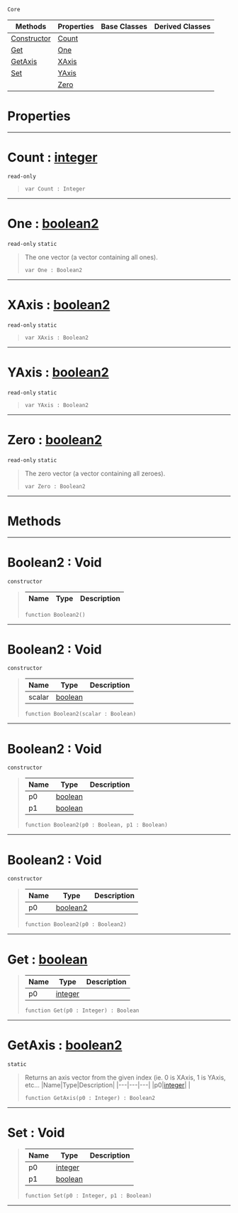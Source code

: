  `Core`

|Methods|Properties|Base Classes|Derived Classes|
|---|---|---|---|
|[Constructor](boolean2.md#boolean2-void)|[Count](boolean2.md#count-zilch-engine-docume)| | |
|[Get](boolean2.md#get-zilch-engine-document)|[One](boolean2.md#one-zilch-engine-document)| | |
|[GetAxis](boolean2.md#getaxis-zilch-engine-docu)|[XAxis](boolean2.md#xaxis-zilch-engine-docume)| | |
|[Set](boolean2.md#set-void)|[YAxis](boolean2.md#yaxis-zilch-engine-docume)| | |
| |[Zero](boolean2.md#zilch-zilch-engine-documen)| | |


 #  Properties


---  
 #  Count : [integer](integer.md)

 `read-only`

> 
> ```TS:Nada
> var Count : Integer


---  
 #  One : [boolean2](boolean2.md)

 `read-only` `static`

> The one vector (a vector containing all ones).
> ```TS:Nada
> var One : Boolean2


---  
 #  XAxis : [boolean2](boolean2.md)

 `read-only` `static`

> 
> ```TS:Nada
> var XAxis : Boolean2


---  
 #  YAxis : [boolean2](boolean2.md)

 `read-only` `static`

> 
> ```TS:Nada
> var YAxis : Boolean2


---  
 #  Zero : [boolean2](boolean2.md)

 `read-only` `static`

> The zero vector (a vector containing all zeroes).
> ```TS:Nada
> var Zero : Boolean2


---  
 #  Methods


---  
 #  Boolean2 : Void

 `constructor`

> 
> |Name|Type|Description|
> |---|---|---|
> ```TS:Nada
> function Boolean2()
> ``` 


---  
 #  Boolean2 : Void

 `constructor`

> 
> |Name|Type|Description|
> |---|---|---|
> |scalar|[boolean](boolean.md)| |
> ```TS:Nada
> function Boolean2(scalar : Boolean)
> ``` 


---  
 #  Boolean2 : Void

 `constructor`

> 
> |Name|Type|Description|
> |---|---|---|
> |p0|[boolean](boolean.md)| |
> |p1|[boolean](boolean.md)| |
> ```TS:Nada
> function Boolean2(p0 : Boolean, p1 : Boolean)
> ``` 


---  
 #  Boolean2 : Void

 `constructor`

> 
> |Name|Type|Description|
> |---|---|---|
> |p0|[boolean2](boolean2.md)| |
> ```TS:Nada
> function Boolean2(p0 : Boolean2)
> ``` 


---  
 #  Get : [boolean](boolean.md)

> 
> |Name|Type|Description|
> |---|---|---|
> |p0|[integer](integer.md)| |
> ```TS:Nada
> function Get(p0 : Integer) : Boolean
> ``` 


---  
 #  GetAxis : [boolean2](boolean2.md)

 `static`

> Returns an axis vector from the given index (ie. 0 is XAxis, 1 is YAxis, etc...
> |Name|Type|Description|
> |---|---|---|
> |p0|[integer](integer.md)| |
> ```TS:Nada
> function GetAxis(p0 : Integer) : Boolean2
> ``` 


---  
 #  Set : Void

> 
> |Name|Type|Description|
> |---|---|---|
> |p0|[integer](integer.md)| |
> |p1|[boolean](boolean.md)| |
> ```TS:Nada
> function Set(p0 : Integer, p1 : Boolean)
> ``` 


---  
 

 